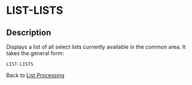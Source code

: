 # LIST-LISTS

<PageHeader />

## Description

Displays a list of all select lists currently available in the common area. It takes the general form:

```
LIST-LISTS
```

Back to [List Processing](./../list-processing)
